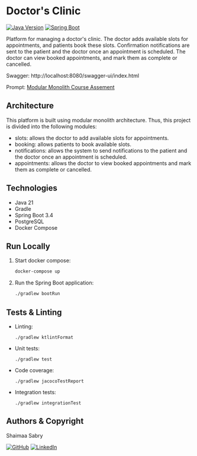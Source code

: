 # Doctor's Clinic

[![Java Version](https://img.shields.io/badge/Java-21-orange.svg)](https://www.oracle.com/java/technologies/javase/jdk21-archive-downloads.html) 
[![Spring Boot](https://img.shields.io/badge/Spring%20Boot-3.4.2-brightgreen.svg)](https://spring.io/projects/spring-boot)

Platform for managing a doctor's clinic. The doctor adds available slots for appointments, and patients book these slots. Confirmation notifications are sent to the patient and the doctor once an appointment is scheduled. The doctor can view booked appointments, and mark them as complete or cancelled.

Swagger: http://localhost:8080/swagger-ui/index.html

Prompt: [Modular Monolith Course Assement](https://docs.google.com/document/d/1G3y16cTEYC__xfKTnoHP3YrW0FQSRB2kf8S23i1Gg8M/edit?tab=t.0#heading=h.5uoc4mfz7mn4)

## Architecture

This platform is built using modular monolith architecture. Thus, this project is divided into the following modules:
* slots: allows the doctor to add available slots for appointments.
* booking: allows patients to book available slots.
* notifications: allows the system to send notifications to the patient and the doctor once an appointment is scheduled.
* appointments: allows the doctor to view booked appointments and mark them as complete or cancelled.

## Technologies
* Java 21
* Gradle
* Spring Boot 3.4
* PostgreSQL
* Docker Compose

## Run Locally

1. Start docker compose:
    ```bash
    docker-compose up
    ```
   
2. Run the Spring Boot application:
    ```bash
    ./gradlew bootRun
    ```

## Tests & Linting

* Linting:
    ```
   ./gradlew ktlintFormat
    ```

* Unit tests:
    ```
   ./gradlew test
    ```

* Code coverage:
    ```
   ./gradlew jacocoTestReport
    ```

* Integration tests:
    ```
   ./gradlew integrationTest
    ```

## Authors & Copyright
Shaimaa Sabry

[![GitHub](https://img.icons8.com/ios-glyphs/30/000000/github.png)](https://github.com/ShaimaaSabry)
[![LinkedIn](https://img.icons8.com/ios-filled/30/0A66C2/linkedin.png)](https://www.linkedin.com/in/shaimaa-sabry-161b71a0/)